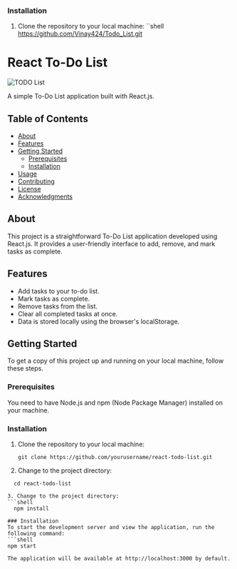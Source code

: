 
### Installation

1. Clone the repository to your local machine:
``shell
https://github.com/Vinay424/Todo_List.git


# React To-Do List

![TODO List](project-image.png)

A simple To-Do List application built with React.js.

## Table of Contents

- [About](#about)
- [Features](#features)
- [Getting Started](#getting-started)
  - [Prerequisites](#prerequisites)
  - [Installation](#installation)
- [Usage](#usage)
- [Contributing](#contributing)
- [License](#license)
- [Acknowledgments](#acknowledgments)

## About

This project is a straightforward To-Do List application developed using React.js. It provides a user-friendly interface to add, remove, and mark tasks as complete.

## Features

- Add tasks to your to-do list.
- Mark tasks as complete.
- Remove tasks from the list.
- Clear all completed tasks at once.
- Data is stored locally using the browser's localStorage.

## Getting Started

To get a copy of this project up and running on your local machine, follow these steps.

### Prerequisites

You need to have Node.js and npm (Node Package Manager) installed on your machine.

### Installation

1. Clone the repository to your local machine:

   ```shell
   git clone https://github.com/yourusername/react-todo-list.git

2. Change to the project directory:
 ```shell
   cd react-todo-list

3. Change to the project directory:
 ```shell
   npm install

### Installation
To start the development server and view the application, run the following command:
```shell
npm start

The application will be available at http://localhost:3000 by default.





